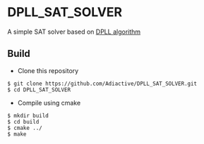 # DPLL_SAT_SOLVER
A simple SAT solver based on [DPLL algorithm](https://en.wikipedia.org/wiki/DPLL_algorithm)

## Build

- Clone this repository

```
$ git clone https://github.com/Adiactive/DPLL_SAT_SOLVER.git
$ cd DPLL_SAT_SOLVER
```

- Compile using cmake

```
$ mkdir build
$ cd build
$ cmake ../
$ make
```

